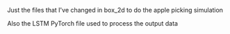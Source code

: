Just the files that I've changed in box_2d to do the apple picking simulation

Also the LSTM PyTorch file used to process the output data
